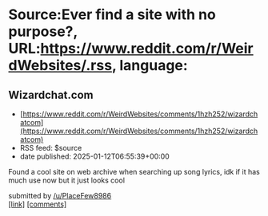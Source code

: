 # Source:Ever find a site with no purpose?, URL:https://www.reddit.com/r/WeirdWebsites/.rss, language:

## Wizardchat.com
 - [https://www.reddit.com/r/WeirdWebsites/comments/1hzh252/wizardchatcom](https://www.reddit.com/r/WeirdWebsites/comments/1hzh252/wizardchatcom)
 - RSS feed: $source
 - date published: 2025-01-12T06:55:39+00:00

<!-- SC_OFF --><div class="md"><p>Found a cool site on web archive when searching up song lyrics, idk if it has much use now but it just looks cool</p> </div><!-- SC_ON --> &#32; submitted by &#32; <a href="https://www.reddit.com/user/PlaceFew8986"> /u/PlaceFew8986 </a> <br/> <span><a href="https://web.archive.org/web/20211020010448/http://wizardchat.com/">[link]</a></span> &#32; <span><a href="https://www.reddit.com/r/WeirdWebsites/comments/1hzh252/wizardchatcom/">[comments]</a></span>

